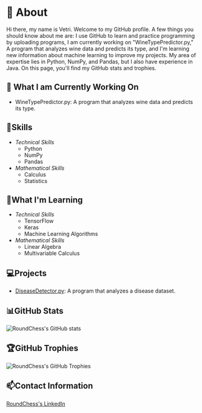 # 👋 About

Hi there, my name is Vetri. Welcome to my GitHub profile. A few things you should know about me are: I use GitHub to learn and practice programming by uploading programs, I am currently working on "WineTypePredictor.py," A program that analyzes wine data and predicts its type, and I'm learning new information about machine learning to improve my projects. My area of expertise lies in Python, NumPy, and Pandas, but I also have experience in Java. On this page, you'll find my GitHub stats and trophies.

## 🔭 What I am Currently Working On
  -   WineTypePredictor.py: A program that analyzes wine data and predicts its type.
  
## 🥇Skills
  - _Technical Skills_
    * Python 
    * NumPy
    * Pandas
  - _Mathematical Skills_
    * Calculus
    * Statistics

## 🌱What I'm Learning
  - _Technical Skills_
    * TensorFlow
    * Keras
    * Machine Learning Algorithms
  - _Mathematical Skills_ 
    * Linear Algebra
    * Multivariable Calculus

## 💻Projects
  - [DiseaseDetector.py](https://github.com/RoundChess/Portfolio/blob/main/DiseaseDetector.py): A program that analyzes a disease dataset.

## 📊GitHub Stats 
![RoundChess's GitHub stats](https://github-readme-stats.vercel.app/api?username=RoundChess&show_icons=true&theme=radical)

## 🏆GitHub Trophies
![RoundChess's GitHub Trophies](https://github-profile-trophy.vercel.app/?username=RoundChess&theme=radical)

## 📫Contact Information
[RoundChess's LinkedIn](https://www.linkedin.com/in/vetri-raj)

